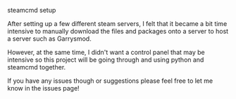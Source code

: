 steamcmd setup

After setting up a few different steam servers, I felt that it became a bit time intensive to manually download the files and packages onto a server to host a server such as Garrysmod. 

However, at the same time, I didn't want a control panel that may be intensive so this project will be going through and using python and steamcmd together. 

If you have any issues though or suggestions please feel free to let me know in the issues page! 